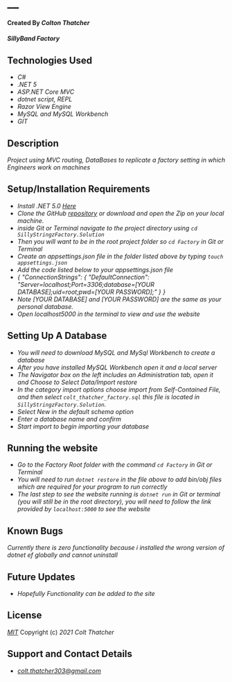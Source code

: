 # __

#### Created By _**Colton Thatcher**_

#### _SillyBand Factory_

## Technologies Used


* _C#_
* _.NET 5_
* _ASP.NET Core MVC_
* _dotnet script, REPL_
* _Razor View Engine_
* _MySQL and MySQL Workbench_
* _GIT_


## Description

_Project using MVC routing, DataBases to replicate a factory setting in which Engineers work on machines_

## Setup/Installation Requirements
* _Install .NET 5.0 [Here](https://dotnet.microsoft.com/en-us/download/dotnet/5.0)_
* _Clone the GitHub [repository]() or download and open the Zip on your local machine._
* _inside Git or Terminal navigate to the project directory using `cd SillyStringzFactory.Solution`_
* _Then you will want to be in the root project folder so `cd Factory` in Git or Terminal_
* _Create an appsettings.json file in the folder listed above by typing `touch appsettings.json`_
* _Add the code listed below to your appsettings.json file_
* _{
"ConnectionStrings": {
"DefaultConnection": "Server=localhost;Port=3306;database=[YOUR DATABASE];uid=root;pwd=[YOUR PASSWORD];"
}
}_
* _Note [YOUR DATABASE] and [YOUR PASSWORD] are the same as your personal database._
* _Open localhost5000 in the terminal to view and use the website_

## Setting Up A Database

* _You will need to download MySQL and MySql Workbench to create a database_
* _After you have installed MySQL Workbench open it and a local server_
* _The Navigator box on the left includes an Administration tab, open it and Choose to Select Data/Import restore_
* _In the category import options choose import from Self-Contained File, and then select `colt_thatcher_factory.sql` this file is located in `SillyStringzFactory.Solution`._
* _Select New in the default schema option_
* _Enter a database name and confirm_
* _Start import to begin importing your database_

## Running the website

* _Go to the Factory Root folder with the command `cd Factory` in Git or Terminal_
* _You will need to run `dotnet restore` in the file above to add bin/obj files which are required for your program to run correctly_
* _The last step to see the website running is `dotnet run` in Git or terminal (you will still be in the root directory), you will need to follow the link provided by `localhost:5000` to see the website_




## Known Bugs

_Currently there is zero functionality because i installed the wrong version of dotnet ef globally and cannot uninstall_

## Future Updates

* _Hopefully Functionality can be added to the site_

## License

_[MIT](https://opensource.org/licenses/MIT)_
Copyright (c) _2021_ _Colt Thatcher_

## Support and Contact Details
* _[colt.thatcher303@gmail.com](colt.thatcher303@gmail.com)_

